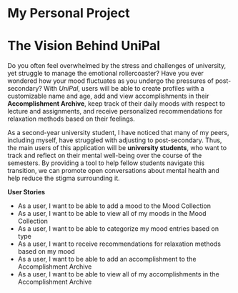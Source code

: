 # My Personal Project

# The Vision Behind UniPal

Do you often feel overwhelmed by the stress and challenges of university, yet struggle to manage the emotional rollercoaster? Have you ever wondered how your mood fluctuates as you undergo the pressures of post-secondary? With *UniPal*, users will be able to create profiles with a customizable name and age, add and view accomplishments in their **Accomplishment Archive**, keep track of their daily moods with respect to lecture and assignments, and receive personalized recommendations for relaxation methods based on their feelings. 

As a second-year university student, I have noticed that many of my peers, including myself, have struggled with adjusting to post-secondary. Thus, the main users of this application will be **university students**, who want to track and reflect on their mental well-being over the course of the semesters. By providing a tool to help fellow students navigate this transition, we can promote open conversations about mental health and help reduce the stigma surrounding it. 

**User Stories**
- As a user, I want to be able to add a mood to the Mood Collection
- As a user, I want to be able to view all of my moods in the Mood Collection
- As a user, I want to be able to categorize my mood entries based on type
- As a user, I want to receive recommendations for relaxation methods based on my mood
- As a user, I want to be able to add an accomplishment to the Accomplishment Archive
- As a user, I want to be able to view all of my accomplishments in the Accomplishment Archive


  